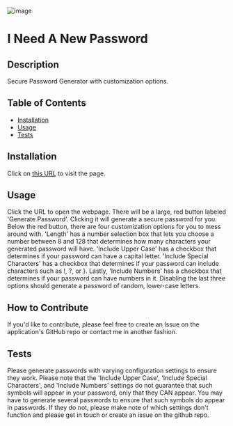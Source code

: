 ![image](https://github.com/Sivelos1/I-Need-A-New-Password/assets/21207337/de485db7-575c-4137-85a8-a8267c86da33)
# I Need A New Password

## Description

 Secure Password Generator with customization options.

## Table of Contents

- [Installation](#installation)
- [Usage](#usage)
- [Tests](#tests)

## Installation

Click on [this URL](https://sivelos1.github.io/I-Need-A-New-Password/) to visit the page.

## Usage


Click the URL to open the webpage. There will be a large, red button labeled 'Generate Password'. Clicking it will generate a secure password for you. Below the red button, there are four customization options for you to mess around with. 'Length' has a number selection box that lets you choose a number between 8 and 128 that determines how many characters your generated password will have. 'Include Upper Case' has a checkbox that determines if your password can have a capital letter. 'Include Special Characters' has a checkbox that determines if your password can include characters such as !, ?, or }. Lastly, 'Include Numbers' has a checkbox that determines if your password can have numbers in it. Disabling the last three options should generate a password of random, lower-case letters.

## How to Contribute

If you'd like to contribute, please feel free to create an Issue on the application's GitHub repo or contact me in another fashion.

## Tests

Please generate passwords with varying configuration settings to ensure they work. Please note that the 'Include Upper Case', 'Include Special Characters', and 'Include Numbers' settings do not guarantee that such symbols will appear in your password, only that they CAN appear. You may have to generate several passwords to ensure that such symbols do appear in passwords. If they do not, please make note of which settings don't function and please get in touch or create an issue on the github repo.
